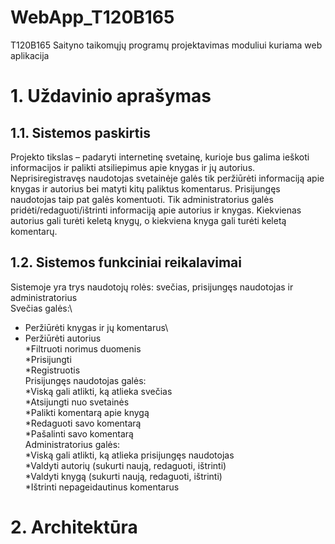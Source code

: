 # WebApp_T120B165
T120B165 Saityno taikomųjų programų projektavimas moduliui kuriama web aplikacija

# 1. Uždavinio aprašymas
## 1.1. Sistemos paskirtis
Projekto tikslas – padaryti internetinę svetainę, kurioje bus galima ieškoti informacijos ir palikti atsiliepimus apie knygas ir jų autorius.
Neprisiregistravęs naudotojas svetainėje galės tik peržiūrėti informaciją apie knygas ir autorius bei matyti kitų paliktus komentarus. Prisijungęs naudotojas taip pat galės komentuoti. Tik administratorius galės pridėti/redaguoti/ištrinti informaciją apie autorius ir knygas. Kiekvienas autorius gali turėti keletą knygų, o kiekviena knyga gali turėti keletą komentarų.

## 1.2. Sistemos funkciniai reikalavimai
Sistemoje yra trys naudotojų rolės: svečias, prisijungęs naudotojas ir administratorius\
Svečias galės:\
* Peržiūrėti knygas ir jų komentarus\
* Peržiūrėti autorius\
*Filtruoti norimus duomenis\
*Prisijungti\
*Registruotis\
Prisijungęs naudotojas galės:\
*Viską gali atlikti, ką atlieka svečias\
*Atsijungti nuo svetainės\
*Palikti komentarą apie knygą\
*Redaguoti savo komentarą\
*Pašalinti savo komentarą\
Administratorius galės:\
*Viską gali atlikti, ką atlieka prisijungęs naudotojas\
*Valdyti autorių (sukurti naują, redaguoti, ištrinti)\
*Valdyti knygą (sukurti naują, redaguoti, ištrinti)\
*Ištrinti nepageidautinus komentarus

# 2. Architektūra
